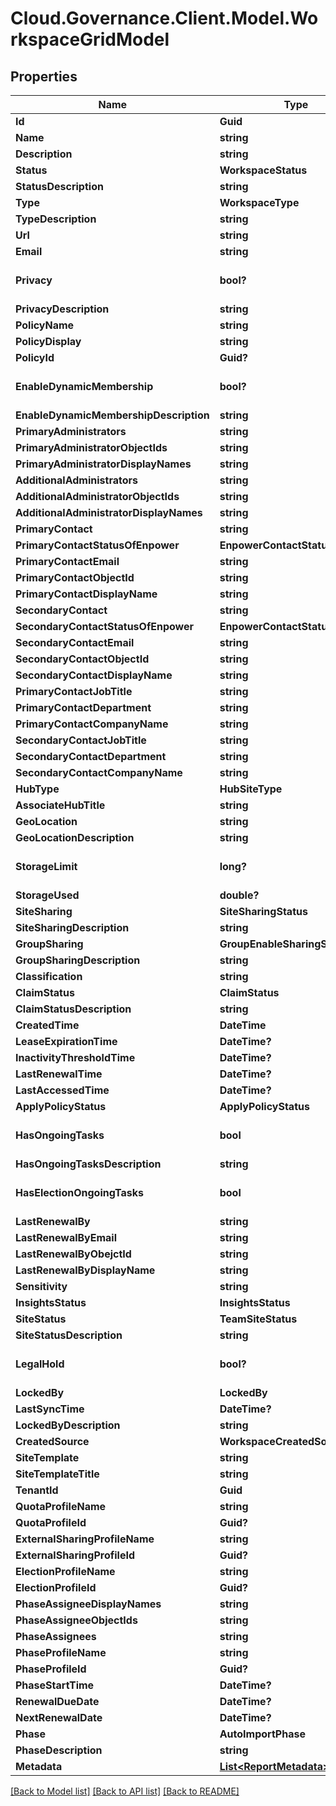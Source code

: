 # Cloud.Governance.Client.Model.WorkspaceGridModel
## Properties

Name | Type | Description | Notes
------------ | ------------- | ------------- | -------------
**Id** | **Guid** |  | [optional] 
**Name** | **string** |  | [optional] 
**Description** | **string** |  | [optional] 
**Status** | **WorkspaceStatus** |  | [optional] 
**StatusDescription** | **string** |  | [optional] 
**Type** | **WorkspaceType** |  | [optional] 
**TypeDescription** | **string** |  | [optional] 
**Url** | **string** |  | [optional] 
**Email** | **string** |  | [optional] 
**Privacy** | **bool?** |  | [optional] [default to false]
**PrivacyDescription** | **string** |  | [optional] 
**PolicyName** | **string** |  | [optional] 
**PolicyDisplay** | **string** |  | [optional] 
**PolicyId** | **Guid?** |  | [optional] 
**EnableDynamicMembership** | **bool?** |  | [optional] [default to false]
**EnableDynamicMembershipDescription** | **string** |  | [optional] 
**PrimaryAdministrators** | **string** |  | [optional] 
**PrimaryAdministratorObjectIds** | **string** |  | [optional] 
**PrimaryAdministratorDisplayNames** | **string** |  | [optional] 
**AdditionalAdministrators** | **string** |  | [optional] 
**AdditionalAdministratorObjectIds** | **string** |  | [optional] 
**AdditionalAdministratorDisplayNames** | **string** |  | [optional] 
**PrimaryContact** | **string** |  | [optional] 
**PrimaryContactStatusOfEnpower** | **EnpowerContactStatus** |  | [optional] 
**PrimaryContactEmail** | **string** |  | [optional] 
**PrimaryContactObjectId** | **string** |  | [optional] 
**PrimaryContactDisplayName** | **string** |  | [optional] 
**SecondaryContact** | **string** |  | [optional] 
**SecondaryContactStatusOfEnpower** | **EnpowerContactStatus** |  | [optional] 
**SecondaryContactEmail** | **string** |  | [optional] 
**SecondaryContactObjectId** | **string** |  | [optional] 
**SecondaryContactDisplayName** | **string** |  | [optional] 
**PrimaryContactJobTitle** | **string** |  | [optional] 
**PrimaryContactDepartment** | **string** |  | [optional] 
**PrimaryContactCompanyName** | **string** |  | [optional] 
**SecondaryContactJobTitle** | **string** |  | [optional] 
**SecondaryContactDepartment** | **string** |  | [optional] 
**SecondaryContactCompanyName** | **string** |  | [optional] 
**HubType** | **HubSiteType** |  | [optional] 
**AssociateHubTitle** | **string** |  | [optional] 
**GeoLocation** | **string** |  | [optional] 
**GeoLocationDescription** | **string** |  | [optional] 
**StorageLimit** | **long?** |  | [optional] [default to 0]
**StorageUsed** | **double?** |  | [optional] 
**SiteSharing** | **SiteSharingStatus** |  | [optional] 
**SiteSharingDescription** | **string** |  | [optional] 
**GroupSharing** | **GroupEnableSharingStatus** |  | [optional] 
**GroupSharingDescription** | **string** |  | [optional] 
**Classification** | **string** |  | [optional] 
**ClaimStatus** | **ClaimStatus** |  | [optional] 
**ClaimStatusDescription** | **string** |  | [optional] 
**CreatedTime** | **DateTime** |  | [optional] 
**LeaseExpirationTime** | **DateTime?** |  | [optional] 
**InactivityThresholdTime** | **DateTime?** |  | [optional] 
**LastRenewalTime** | **DateTime?** |  | [optional] 
**LastAccessedTime** | **DateTime?** |  | [optional] 
**ApplyPolicyStatus** | **ApplyPolicyStatus** |  | [optional] 
**HasOngoingTasks** | **bool** |  | [optional] [default to false]
**HasOngoingTasksDescription** | **string** |  | [optional] 
**HasElectionOngoingTasks** | **bool** |  | [optional] [default to false]
**LastRenewalBy** | **string** |  | [optional] 
**LastRenewalByEmail** | **string** |  | [optional] 
**LastRenewalByObejctId** | **string** |  | [optional] 
**LastRenewalByDisplayName** | **string** |  | [optional] 
**Sensitivity** | **string** |  | [optional] 
**InsightsStatus** | **InsightsStatus** |  | [optional] 
**SiteStatus** | **TeamSiteStatus** |  | [optional] 
**SiteStatusDescription** | **string** |  | [optional] 
**LegalHold** | **bool?** |  | [optional] [default to false]
**LockedBy** | **LockedBy** |  | [optional] 
**LastSyncTime** | **DateTime?** |  | [optional] 
**LockedByDescription** | **string** |  | [optional] 
**CreatedSource** | **WorkspaceCreatedSourceType** |  | [optional] 
**SiteTemplate** | **string** |  | [optional] 
**SiteTemplateTitle** | **string** |  | [optional] 
**TenantId** | **Guid** |  | [optional] 
**QuotaProfileName** | **string** |  | [optional] 
**QuotaProfileId** | **Guid?** |  | [optional] 
**ExternalSharingProfileName** | **string** |  | [optional] 
**ExternalSharingProfileId** | **Guid?** |  | [optional] 
**ElectionProfileName** | **string** |  | [optional] 
**ElectionProfileId** | **Guid?** |  | [optional] 
**PhaseAssigneeDisplayNames** | **string** |  | [optional] 
**PhaseAssigneeObjectIds** | **string** |  | [optional] 
**PhaseAssignees** | **string** |  | [optional] 
**PhaseProfileName** | **string** |  | [optional] 
**PhaseProfileId** | **Guid?** |  | [optional] 
**PhaseStartTime** | **DateTime?** |  | [optional] 
**RenewalDueDate** | **DateTime?** |  | [optional] 
**NextRenewalDate** | **DateTime?** |  | [optional] 
**Phase** | **AutoImportPhase** |  | [optional] 
**PhaseDescription** | **string** |  | [optional] 
**Metadata** | [**List&lt;ReportMetadata&gt;**](ReportMetadata.md) |  | [optional] 

[[Back to Model list]](../README.md#documentation-for-models) [[Back to API list]](../README.md#documentation-for-api-endpoints) [[Back to README]](../README.md)

